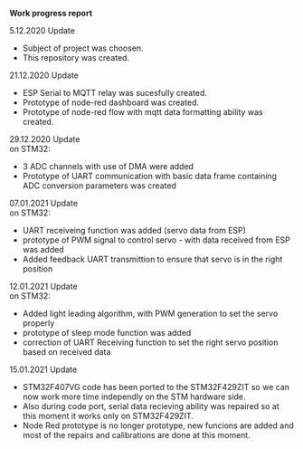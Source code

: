 **Work progress report**

5.12.2020 Update
- Subject of project was choosen.  
- This repository was created. 

21.12.2020 Update
- ESP Serial to MQTT relay was sucesfully created. 
- Prototype of node-red dashboard was created.  
- Prototype of node-red flow with mqtt data formatting ability was created.  

29.12.2020 Update  
 on STM32:  
 - 3 ADC channels with use of DMA were added 
 - Prototype of UART communication with basic data frame containing ADC conversion parameters was created 
  
07.01.2021 Update  
 on STM32:  
 - UART receiveing function was added (servo data from ESP)
 - prototype of PWM signal to control servo - with data received from ESP was added
 - Added feedback UART transmittion to ensure that servo is in the right position
  
12.01.2021 Update  
 on STM32:
 - Added light leading algorithm, with PWM generation to set the servo properly  
 - prototype of sleep mode function was added  
 - correction of UART Receiving function to set the right servo position based on received data   
 
15.01.2021 Update  
 - STM32F407VG code has been ported to the STM32F429ZIT so we can now work more time independly on the STM hardware side.  
 - Also during code port, serial data recieving ability was repaired so at this moment it works only on STM32F429ZIT.
 - Node Red prototype is no longer prototype, new funcions are added and most of the repairs and calibrations are done at this moment.  
